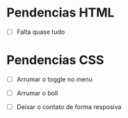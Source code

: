 # Pendencias HTML

- [ ] Falta quase tudo

# Pendencias CSS

- [ ] Arrumar o toggle no menu
- [ ] Arrumar o boll
- [ ] Deixar o contato de forma resposiva

